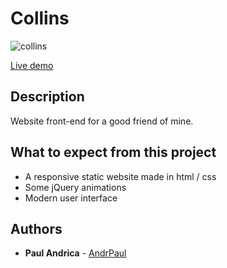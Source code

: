 # Collins


![collins](https://i.imgur.com/BrWDo7W.png)

 [Live demo](https://andrpaul.github.io/collins) 

## Description

Website front-end for a good friend of mine.


## What to expect from this project

* A responsive static website made in html / css
* Some jQuery animations
* Modern user interface


## Authors

* **Paul Andrica** - [AndrPaul](https://github.com/AndrPaul)
